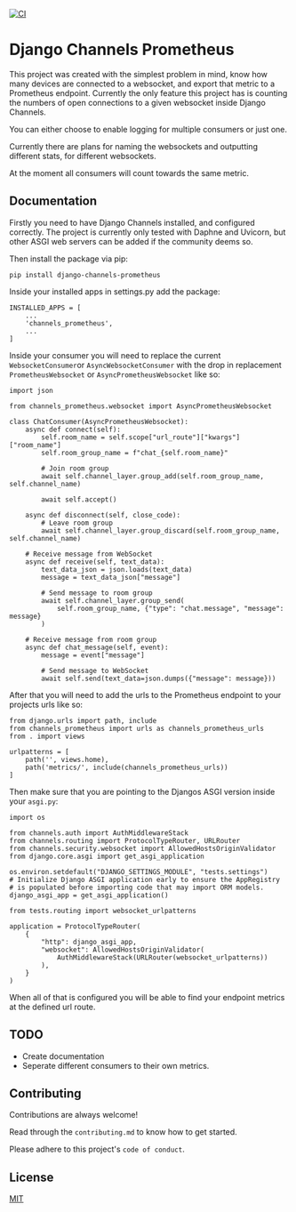 [![CI](https://github.com/Frodothedwarf/django-channels-prometheus/actions/workflows/ci.yaml/badge.svg?branch=main)](https://github.com/Frodothedwarf/django-channels-prometheus/actions/workflows/ci.yaml)

# Django Channels Prometheus

This project was created with the simplest problem in mind, know how many devices are connected to a websocket, and export that metric to a Prometheus endpoint. Currently the only feature this project has is counting the numbers of open connections to a given websocket inside Django Channels.

You can either choose to enable logging for multiple consumers or just one.

Currently there are plans for naming the websockets and outputting different stats, for different websockets.

At the moment all consumers will count towards the same metric.

## Documentation

Firstly you need to have Django Channels installed, and configured correctly. The project is currently only tested with Daphne and Uvicorn, but other ASGI web servers can be added if the community deems so.

Then install the package via pip:

```
pip install django-channels-prometheus
```

Inside your installed apps in settings.py add the package:

```
INSTALLED_APPS = [
    ...
    'channels_prometheus',
    ...
]
```

Inside your consumer you will need to replace the current `WebsocketConsumer`or `AsyncWebsocketConsumer` with the drop in replacement `PrometheusWebsocket` or `AsyncPrometheusWebsocket` like so:

```
import json

from channels_prometheus.websocket import AsyncPrometheusWebsocket

class ChatConsumer(AsyncPrometheusWebsocket):
    async def connect(self):
        self.room_name = self.scope["url_route"]["kwargs"]["room_name"]
        self.room_group_name = f"chat_{self.room_name}"

        # Join room group
        await self.channel_layer.group_add(self.room_group_name, self.channel_name)

        await self.accept()

    async def disconnect(self, close_code):
        # Leave room group
        await self.channel_layer.group_discard(self.room_group_name, self.channel_name)

    # Receive message from WebSocket
    async def receive(self, text_data):
        text_data_json = json.loads(text_data)
        message = text_data_json["message"]

        # Send message to room group
        await self.channel_layer.group_send(
            self.room_group_name, {"type": "chat.message", "message": message}
        )

    # Receive message from room group
    async def chat_message(self, event):
        message = event["message"]

        # Send message to WebSocket
        await self.send(text_data=json.dumps({"message": message}))
```

After that you will need to add the urls to the Prometheus endpoint to your projects urls like so:

```
from django.urls import path, include
from channels_prometheus import urls as channels_prometheus_urls
from . import views

urlpatterns = [
    path('', views.home),
    path('metrics/', include(channels_prometheus_urls))
]
```

Then make sure that you are pointing to the Djangos ASGI version inside your `asgi.py`:

```
import os

from channels.auth import AuthMiddlewareStack
from channels.routing import ProtocolTypeRouter, URLRouter
from channels.security.websocket import AllowedHostsOriginValidator
from django.core.asgi import get_asgi_application

os.environ.setdefault("DJANGO_SETTINGS_MODULE", "tests.settings")
# Initialize Django ASGI application early to ensure the AppRegistry
# is populated before importing code that may import ORM models.
django_asgi_app = get_asgi_application()

from tests.routing import websocket_urlpatterns

application = ProtocolTypeRouter(
    {
        "http": django_asgi_app,
        "websocket": AllowedHostsOriginValidator(
            AuthMiddlewareStack(URLRouter(websocket_urlpatterns))
        ),
    }
)
```

When all of that is configured you will be able to find your endpoint metrics at the defined url route.

## TODO

* Create documentation
* Seperate different consumers to their own metrics.

## Contributing

Contributions are always welcome!

Read through the `contributing.md` to know how to get started.

Please adhere to this project's `code of conduct`.


## License

[MIT](https://choosealicense.com/licenses/mit/)


